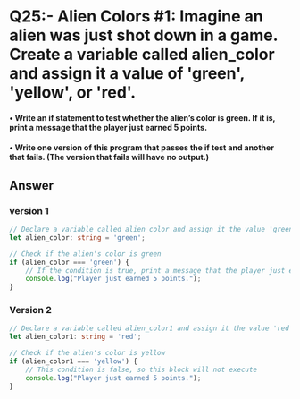 # Q25:- Alien Colors #1: Imagine an alien was just shot down in a game. Create a variable called alien_color and assign it a value of 'green', 'yellow', or 'red'.

#### • Write an if statement to test whether the alien’s color is green. If it is, print a message that the player just earned 5 points.

#### • Write one version of this program that passes the if test and another that fails. (The version that fails will have no output.)

## Answer
### version 1
```typescript
// Declare a variable called alien_color and assign it the value 'green'
let alien_color: string = 'green';

// Check if the alien's color is green
if (alien_color === 'green') {
    // If the condition is true, print a message that the player just earned 5 points
    console.log("Player just earned 5 points.");
}
```
### Version 2
```typescript
// Declare a variable called alien_color1 and assign it the value 'red'
let alien_color1: string = 'red';

// Check if the alien's color is yellow
if (alien_color1 === 'yellow') {
    // This condition is false, so this block will not execute
    console.log("Player just earned 5 points.");
}

```